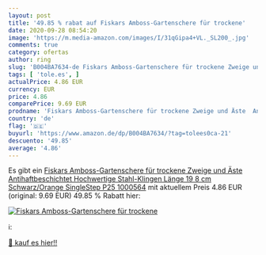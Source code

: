 ```yaml
---
layout: post
title: '49.85 % rabat auf Fiskars Amboss-Gartenschere für trockene'
date: 2020-09-28 08:54:20
image: 'https://m.media-amazon.com/images/I/31qGipa4+VL._SL200_.jpg'
comments: true
category: ofertas
author: ring
slug: 'B004BA7634-de Fiskars Amboss-Gartenschere für trockene Zweige und Äste...'
tags: [ 'tole.es', ]
actualPrice: 4.86 EUR
currency: EUR
price: 4.86
comparePrice: 9.69 EUR
prodname: 'Fiskars Amboss-Gartenschere für trockene Zweige und Äste  Antihaftbeschichtet  Hochwertige Stahl-Klingen  Länge 19 8 cm  Schwarz/Orange  SingleStep  P25  1000564'
country: 'de'
flag: '🇩🇪'
buyurl: 'https://www.amazon.de/dp/B004BA7634/?tag=tolees0ca-21'
descuento: '49.85'
average: '4.86'
---
```


Es gibt ein [Fiskars Amboss-Gartenschere für trockene Zweige und Äste  Antihaftbeschichtet  Hochwertige Stahl-Klingen  Länge 19 8 cm  Schwarz/Orange  SingleStep  P25  1000564](https://www.amazon.de/dp/B004BA7634/?tag=tolees0ca-21) mit aktuellem Preis 4.86 EUR (original: 9.69 EUR) 49.85 % Rabatt hier:

[![Fiskars Amboss-Gartenschere für trockene](https://m.media-amazon.com/images/I/31qGipa4+VL._SL200_.jpg)](https://www.amazon.de/dp/B004BA7634/?tag=tolees0ca-21)

ℹ️:


[🛒 kauf es hier!!](https://www.amazon.de/dp/B004BA7634/?tag=tolees0ca-21)
